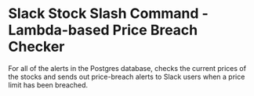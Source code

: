 # Slack Stock Slash Command - Lambda-based Price Breach Checker

For all of the alerts in the Postgres database, checks the current prices of the stocks and sends
out price-breach alerts to Slack users when a price limit has been breached.
